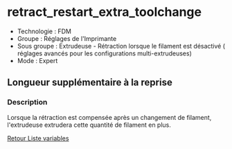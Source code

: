 # retract_restart_extra_toolchange

* Technologie : FDM
* Groupe : Réglages de l'Imprimante
* Sous groupe : Extrudeuse - Rétraction lorsque le filament est désactivé ( réglages avancés pour les configurations multi-extrudeuses)
* Mode : Expert

## Longueur supplémentaire à la reprise

### Description

Lorsque la rétraction est compensée après un changement de filament, l'extrudeuse extrudera cette quantité de filament en plus.

[Retour Liste variables](variable_list.md)